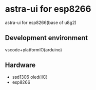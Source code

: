 # astra-ui for esp8266
 astra-ui for esp8266(base of u8g2)

 ## Development environment
vscode+platformIO(arduino)

## Hardware
* ssd1306 oled(IIC)
* esp8266

